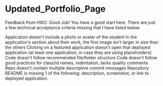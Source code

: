 # Updated_Portfolio_Page

Feedback from HW2:
Good Job! You have a good start here. There are just a few technical acceptance criteria missing that I have listed below.

Application doesn't include a photo or avatar of the student
In the application's section about their work, the first image isn't larger in size than the others
Clicking on a featured application doesn't open that deployed application (at least one application, in case they are using placeholders)
Code doesn't follow recommended file/folder structure
Code doesn't follow good practices for class/id names, indentation, lacks quality comments
Repo doesn't contain multiple descriptive commit messages
Repository README is missing 1 of the following: description, screenshot, or link to deployed application.